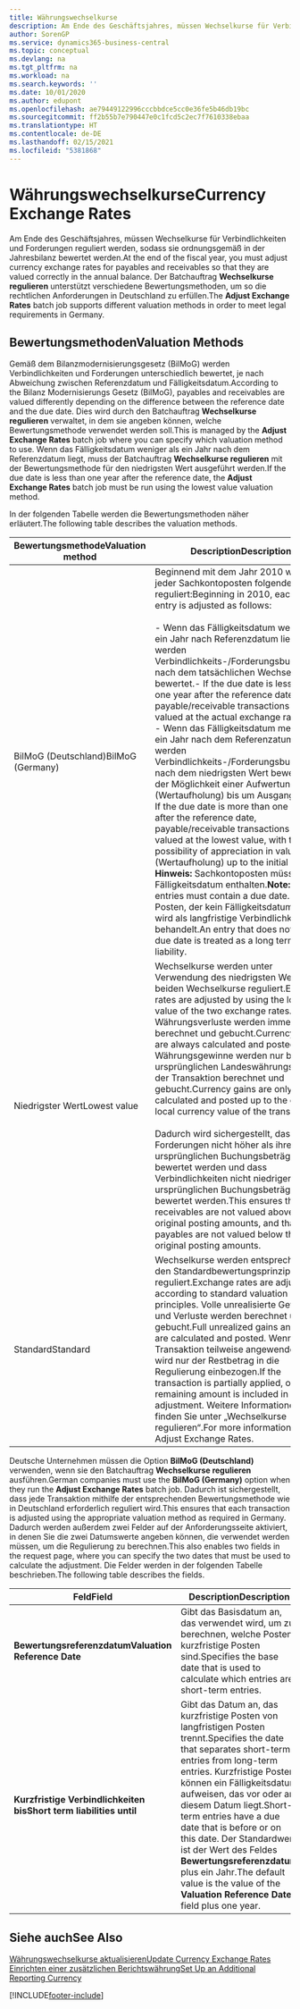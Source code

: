 ```yaml
---
title: Währungswechselkurse
description: Am Ende des Geschäftsjahres, müssen Wechselkurse für Verbindlichkeiten und Forderungen reguliert werden, sodass sie ordnungsgemäß in der Jahresbilanz bewertet werden. Der Batchauftrag **Wechselkurse regulieren** unterstützt verschiedene Bewertungsmethoden, um so die rechtlichen Anforderungen in Deutschland zu erfüllen.
author: SorenGP
ms.service: dynamics365-business-central
ms.topic: conceptual
ms.devlang: na
ms.tgt_pltfrm: na
ms.workload: na
ms.search.keywords: ''
ms.date: 10/01/2020
ms.author: edupont
ms.openlocfilehash: ae79449122996cccbbdce5cc0e36fe5b46db19bc
ms.sourcegitcommit: ff2b55b7e790447e0c1fcd5c2ec7f7610338ebaa
ms.translationtype: HT
ms.contentlocale: de-DE
ms.lasthandoff: 02/15/2021
ms.locfileid: "5381868"
---
```

# <a name="currency-exchange-rates"></a><span data-ttu-id="25ff8-104">Währungswechselkurse</span><span class="sxs-lookup"><span data-stu-id="25ff8-104">Currency Exchange Rates</span></span>
<span data-ttu-id="25ff8-105">Am Ende des Geschäftsjahres, müssen Wechselkurse für Verbindlichkeiten und Forderungen reguliert werden, sodass sie ordnungsgemäß in der Jahresbilanz bewertet werden.</span><span class="sxs-lookup"><span data-stu-id="25ff8-105">At the end of the fiscal year, you must adjust currency exchange rates for payables and receivables so that they are valued correctly in the annual balance.</span></span> <span data-ttu-id="25ff8-106">Der Batchauftrag **Wechselkurse regulieren** unterstützt verschiedene Bewertungsmethoden, um so die rechtlichen Anforderungen in Deutschland zu erfüllen.</span><span class="sxs-lookup"><span data-stu-id="25ff8-106">The **Adjust Exchange Rates** batch job supports different valuation methods in order to meet legal requirements in Germany.</span></span>  

## <a name="valuation-methods"></a><span data-ttu-id="25ff8-107">Bewertungsmethoden</span><span class="sxs-lookup"><span data-stu-id="25ff8-107">Valuation Methods</span></span>  
<span data-ttu-id="25ff8-108">Gemäß dem Bilanzmodernisierungsgesetz (BilMoG) werden Verbindlichkeiten und Forderungen unterschiedlich bewertet, je nach Abweichung zwischen Referenzdatum und Fälligkeitsdatum.</span><span class="sxs-lookup"><span data-stu-id="25ff8-108">According to the Bilanz Modernisierungs Gesetz (BilMoG), payables and receivables are valued differently depending on the difference between the reference date and the due date.</span></span> <span data-ttu-id="25ff8-109">Dies wird durch den Batchauftrag **Wechselkurse regulieren** verwaltet, in dem sie angeben können, welche Bewertungsmethode verwendet werden soll.</span><span class="sxs-lookup"><span data-stu-id="25ff8-109">This is managed by the **Adjust Exchange Rates** batch job where you can specify which valuation method to use.</span></span> <span data-ttu-id="25ff8-110">Wenn das Fälligkeitsdatum weniger als ein Jahr nach dem Referenzdatum liegt, muss der Batchauftrag **Wechselkurse regulieren** mit der Bewertungsmethode für den niedrigsten Wert ausgeführt werden.</span><span class="sxs-lookup"><span data-stu-id="25ff8-110">If the due date is less than one year after the reference date, the **Adjust Exchange Rates** batch job must be run using the lowest value valuation method.</span></span>  

<span data-ttu-id="25ff8-111">In der folgenden Tabelle werden die Bewertungsmethoden näher erläutert.</span><span class="sxs-lookup"><span data-stu-id="25ff8-111">The following table describes the valuation methods.</span></span>  

|<span data-ttu-id="25ff8-112">Bewertungsmethode</span><span class="sxs-lookup"><span data-stu-id="25ff8-112">Valuation method</span></span>|<span data-ttu-id="25ff8-113">Description</span><span class="sxs-lookup"><span data-stu-id="25ff8-113">Description</span></span>|  
|----------------------|---------------------------------------|  
|<span data-ttu-id="25ff8-114">BilMoG (Deutschland)</span><span class="sxs-lookup"><span data-stu-id="25ff8-114">BilMoG (Germany)</span></span>|<span data-ttu-id="25ff8-115">Beginnend mit dem Jahr 2010 wird jeder Sachkontoposten folgendermaßen reguliert:</span><span class="sxs-lookup"><span data-stu-id="25ff8-115">Beginning in 2010, each ledger entry is adjusted as follows:</span></span><br /><br /> <span data-ttu-id="25ff8-116">-   Wenn das Fälligkeitsdatum weniger als ein Jahr nach Referenzdatum liegt, werden Verbindlichkeits-/Forderungsbuchungen nach dem tatsächlichen Wechselkurs bewertet.</span><span class="sxs-lookup"><span data-stu-id="25ff8-116">-   If the due date is less than one year after the reference date, payable/receivable transactions are valued at the actual exchange rate.</span></span><br /><span data-ttu-id="25ff8-117">-   Wenn das Fälligkeitsdatum mehr als ein Jahr nach dem Referenzatum liegt, werden Verbindlichkeits-/Forderungsbuchungen nach dem niedrigsten Wert bewertet, mit der Möglichkeit einer Aufwertung (Wertaufholung) bis um Ausgangswert.</span><span class="sxs-lookup"><span data-stu-id="25ff8-117">-   If the due date is more than one year after the reference date, payable/receivable transactions are valued at the lowest value, with the possibility of appreciation in value (Wertaufholung) up to the initial value.</span></span> <span data-ttu-id="25ff8-118">**Hinweis:**  Sachkontoposten müssen ein Fälligkeitsdatum enthalten.</span><span class="sxs-lookup"><span data-stu-id="25ff8-118">**Note:**  Ledger entries must contain a due date.</span></span> <span data-ttu-id="25ff8-119">Ein Posten, der kein Fälligkeitsdatum hat, wird als langfristige Verbindlichkeit behandelt.</span><span class="sxs-lookup"><span data-stu-id="25ff8-119">An entry that does not have a due date is treated as a long term liability.</span></span>|  
|<span data-ttu-id="25ff8-120">Niedrigster Wert</span><span class="sxs-lookup"><span data-stu-id="25ff8-120">Lowest value</span></span>|<span data-ttu-id="25ff8-121">Wechselkurse werden unter Verwendung des niedrigsten Wertes der beiden Wechselkurse reguliert.</span><span class="sxs-lookup"><span data-stu-id="25ff8-121">Exchange rates are adjusted by using the lowest value of the two exchange rates.</span></span> <span data-ttu-id="25ff8-122">Währungsverluste werden immer berechnet und gebucht.</span><span class="sxs-lookup"><span data-stu-id="25ff8-122">Currency losses are always calculated and posted.</span></span> <span data-ttu-id="25ff8-123">Währungsgewinne werden nur bis zum ursprünglichen Landeswährungswert der Transaktion berechnet und gebucht.</span><span class="sxs-lookup"><span data-stu-id="25ff8-123">Currency gains are only calculated and posted up to the original local currency value of the transaction.</span></span><br /><br /> <span data-ttu-id="25ff8-124">Dadurch wird sichergestellt, dass Forderungen nicht höher als ihre ursprünglichen Buchungsbeträge bewertet werden und dass Verbindlichkeiten nicht niedriger als ihre ursprünglichen Buchungsbeträge bewertet werden.</span><span class="sxs-lookup"><span data-stu-id="25ff8-124">This ensures that receivables are not valued above their original posting amounts, and that payables are not valued below their original posting amounts.</span></span>|  
|<span data-ttu-id="25ff8-125">Standard</span><span class="sxs-lookup"><span data-stu-id="25ff8-125">Standard</span></span>|<span data-ttu-id="25ff8-126">Wechselkurse werden entsprechend den Standardbewertungsprinzipien reguliert.</span><span class="sxs-lookup"><span data-stu-id="25ff8-126">Exchange rates are adjusted according to standard valuation principles.</span></span> <span data-ttu-id="25ff8-127">Volle unrealisierte Gewinne und Verluste werden berechnet und gebucht.</span><span class="sxs-lookup"><span data-stu-id="25ff8-127">Full unrealized gains and losses are calculated and posted.</span></span> <span data-ttu-id="25ff8-128">Wenn die Transaktion teilweise angewendet wird, wird nur der Restbetrag in die Regulierung einbezogen.</span><span class="sxs-lookup"><span data-stu-id="25ff8-128">If the transaction is partially applied, only the remaining amount is included in the adjustment.</span></span> <span data-ttu-id="25ff8-129">Weitere Informationen finden Sie unter „Wechselkurse regulieren“.</span><span class="sxs-lookup"><span data-stu-id="25ff8-129">For more information, see Adjust Exchange Rates.</span></span>|  

<span data-ttu-id="25ff8-130">Deutsche Unternehmen müssen die Option **BilMoG (Deutschland)** verwenden, wenn sie den Batchauftrag **Wechselkurse regulieren** ausführen.</span><span class="sxs-lookup"><span data-stu-id="25ff8-130">German companies must use the **BilMoG (Germany)** option when they run the **Adjust Exchange Rates** batch job.</span></span> <span data-ttu-id="25ff8-131">Dadurch ist sichergestellt, dass jede Transaktion mithilfe der entsprechenden Bewertungsmethode wie in Deutschland erforderlich reguliert wird.</span><span class="sxs-lookup"><span data-stu-id="25ff8-131">This ensures that each transaction is adjusted using the appropriate valuation method as required in Germany.</span></span> <span data-ttu-id="25ff8-132">Dadurch werden außerdem zwei Felder auf der Anforderungsseite aktiviert, in denen Sie die zwei Datumswerte angeben können, die verwendet werden müssen, um die Regulierung zu berechnen.</span><span class="sxs-lookup"><span data-stu-id="25ff8-132">This also enables two fields in the request page, where you can specify the two dates that must be used to calculate the adjustment.</span></span> <span data-ttu-id="25ff8-133">Die Felder werden in der folgenden Tabelle beschrieben.</span><span class="sxs-lookup"><span data-stu-id="25ff8-133">The following table describes the fields.</span></span>  

|<span data-ttu-id="25ff8-134">Feld</span><span class="sxs-lookup"><span data-stu-id="25ff8-134">Field</span></span>|<span data-ttu-id="25ff8-135">Description</span><span class="sxs-lookup"><span data-stu-id="25ff8-135">Description</span></span>|  
|---------------------------------|---------------------------------------|  
|<span data-ttu-id="25ff8-136">**Bewertungsreferenzdatum**</span><span class="sxs-lookup"><span data-stu-id="25ff8-136">**Valuation Reference Date**</span></span>|<span data-ttu-id="25ff8-137">Gibt das Basisdatum an, das verwendet wird, um zu berechnen, welche Posten kurzfristige Posten sind.</span><span class="sxs-lookup"><span data-stu-id="25ff8-137">Specifies the base date that is used to calculate which entries are short-term entries.</span></span>|  
|<span data-ttu-id="25ff8-138">**Kurzfristige Verbindlichkeiten bis**</span><span class="sxs-lookup"><span data-stu-id="25ff8-138">**Short term liabilities until**</span></span>|<span data-ttu-id="25ff8-139">Gibt das Datum an, das kurzfristige Posten von langfristigen Posten trennt.</span><span class="sxs-lookup"><span data-stu-id="25ff8-139">Specifies the date that separates short-term entries from long-term entries.</span></span> <span data-ttu-id="25ff8-140">Kurzfristige Posten können ein Fälligkeitsdatum aufweisen, das vor oder an diesem Datum liegt.</span><span class="sxs-lookup"><span data-stu-id="25ff8-140">Short-term entries have a due date that is before or on this date.</span></span> <span data-ttu-id="25ff8-141">Der Standardwert ist der Wert des Feldes **Bewertungsreferenzdatum** plus ein Jahr.</span><span class="sxs-lookup"><span data-stu-id="25ff8-141">The default value is the value of the **Valuation Reference Date** field plus one year.</span></span>|  

## <a name="see-also"></a><span data-ttu-id="25ff8-142">Siehe auch</span><span class="sxs-lookup"><span data-stu-id="25ff8-142">See Also</span></span>  
[<span data-ttu-id="25ff8-143">Währungswechselkurse aktualisieren</span><span class="sxs-lookup"><span data-stu-id="25ff8-143">Update Currency Exchange Rates</span></span>](../../finance-how-update-currencies.md)  
[<span data-ttu-id="25ff8-144">Einrichten einer zusätzlichen Berichtswährung</span><span class="sxs-lookup"><span data-stu-id="25ff8-144">Set Up an Additional Reporting Currency</span></span>](../../finance-how-setup-additional-currencies.md)


[!INCLUDE[footer-include](../../includes/footer-banner.md)]